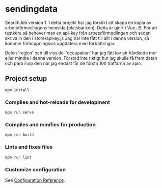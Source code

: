 # sendingdata
SearchJob version 1. I detta projekt har jag försökt att skapa en kopia av arbetsförmedlingens hemsida (platsbanken). 
Detta är gjort i Vue.JS. För att testköra så behöver man en api-key från arbetsförmedlingen och sedan skriva in den i store/apikey.js
Jag har inte fått till allt i denna version, så kommer förhoppningsvis uppdatera med förbättringar.

Delen 'region' och till viss del 'occupation' har jag fått lov att hårdkoda mer eller mindre i denna version. Förstod inte riktigt hur jag skulle få fram datan och para ihop den när jag endast får de första 100 träffarna av apin. 

## Project setup
```
npm install
```

### Compiles and hot-reloads for development
```
npm run serve
```

### Compiles and minifies for production
```
npm run build
```

### Lints and fixes files
```
npm run lint
```

### Customize configuration
See [Configuration Reference](https://cli.vuejs.org/config/).
